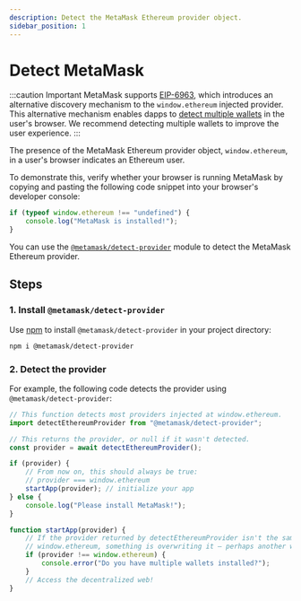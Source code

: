 ```yaml
---
description: Detect the MetaMask Ethereum provider object.
sidebar_position: 1
---
```


# Detect MetaMask

:::caution Important
MetaMask supports [EIP-6963](https://eips.ethereum.org/EIPS/eip-6963), which introduces an
alternative discovery mechanism to the `window.ethereum` injected provider.
This alternative mechanism enables dapps to [detect multiple wallets](index.md) in
the user's browser.
We recommend detecting multiple wallets to improve the user experience.
:::

The presence of the MetaMask Ethereum provider object, `window.ethereum`, in a user's browser
indicates an Ethereum user.

To demonstrate this, verify whether your browser is running MetaMask by copying and pasting the following
code snippet into your browser's developer console:

```javascript
if (typeof window.ethereum !== "undefined") {
    console.log("MetaMask is installed!");
}
```

You can use the [`@metamask/detect-provider`](https://github.com/MetaMask/detect-provider) module to
detect the MetaMask Ethereum provider.

## Steps

### 1. Install `@metamask/detect-provider`

Use [npm](https://docs.npmjs.com/downloading-and-installing-node-js-and-npm) to install
`@metamask/detect-provider` in your project directory:

```bash
npm i @metamask/detect-provider
```

### 2. Detect the provider

For example, the following code detects the provider using `@metamask/detect-provider`:

```javascript
// This function detects most providers injected at window.ethereum.
import detectEthereumProvider from "@metamask/detect-provider";

// This returns the provider, or null if it wasn't detected.
const provider = await detectEthereumProvider();

if (provider) {
    // From now on, this should always be true:
    // provider === window.ethereum
    startApp(provider); // initialize your app
} else {
    console.log("Please install MetaMask!");
}

function startApp(provider) {
    // If the provider returned by detectEthereumProvider isn't the same as
    // window.ethereum, something is overwriting it – perhaps another wallet.
    if (provider !== window.ethereum) {
        console.error("Do you have multiple wallets installed?");
    }
    // Access the decentralized web!
}